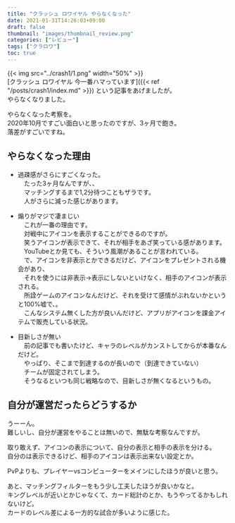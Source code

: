 ```yaml
---
title: "クラッシュ ロワイヤル やらなくなった"
date: 2021-01-31T14:26:03+09:00
draft: false
thumbnail: "images/thumbnail_review.png"
categories: ["レビュー"]
tags: ["クラロワ"]
toc: true
---
```


{{< img src="../crash1/1.png" width="50%" >}}  
[クラッシュ ロワイヤル 今一番ハマっています]({{< ref "/posts/crash1/index.md" >}}) 
という記事をあげましたが。  
やらなくなりました。  
  
やらなくなった考察を。  
2020年10月ですごい面白いと思ったのですが、3ヶ月で飽き。  
落差がすごいですね。  
  
## やらなくなった理由
- 過疎感がさらにすごくなった。  
　たった3ヶ月なんですが、、  
　マッチングするまで1,2分待つこともザラです。  
　人がさらに減った感じがあります。  
  
- 煽りがマジで凄まじい  
　これが一番の理由です。  
　対戦中にアイコンを表示することができるのですが。  
　笑うアイコンが表示できて、それが相手をあざ笑っている感があります。  
　YouTubeとか見ても、そういう風潮があることが言われている。  
　で、アイコンを非表示とかできるだけど、アイコンをプレゼントされる機会があり、  
　それを使うには非表示→表示にしないといけなく、相手のアイコンが表示される。  
　所詮ゲームのアイコンなんだけど、それを受けて感情がぶれないかというと100%嘘で、。  
　こんなシステム無くした方が良いんだけど、アプリがアイコンを課金アイテムで販売している状況。  

- 目新しさが無い  
　前の記事でも書いたけど、キャラのレベルがカンストしてからが本番なんだけど。  
　やっぱり、そこまで到達するのが長いので（到達できていない）  
　チームが固定されてしまう。  
　そうなるといつも同じ戦略なので、目新しさが無くなるというもの。  
  
  
## 自分が運営だったらどうするか
うーーん。  
難しいし、自分が運営をやることは無いので、無駄な考察なんですが。  
  
取り敢えず、アイコンの表示について、自分の表示と相手の表示を分ける。  
自分のは表示できるけど、相手のアイコンは表示出来ない設定とか。  
  
PvPよりも、プレイヤーvsコンピューターをメインにしたほうが良いと思う。  
  
あと、マッチングフィルターをもう少し工夫したほうが良いかなと。  
キングレベルが近いとかじゃなくて、カード総計のとか、もうやってるかもしれないけど。  
カードのレベル差による一方的な試合が多いように感じた。  




